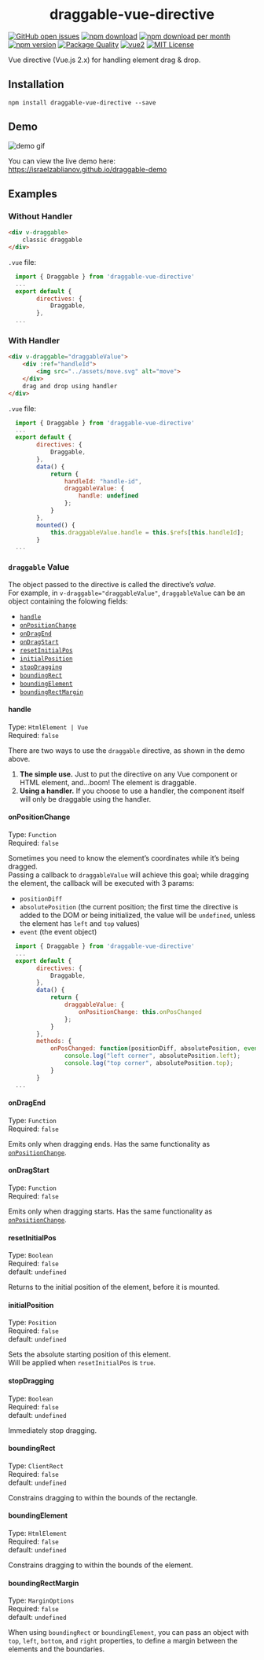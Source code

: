 <h1 align="center">draggable-vue-directive</h1>

[![GitHub open issues](https://img.shields.io/github/issues/IsraelZablianov/draggable-vue-directive.svg)](https://github.com/IsraelZablianov/draggable-vue-directive/issues?q=is%3Aopen+is%3Aissue)
[![npm download](https://img.shields.io/npm/dt/draggable-vue-directive.svg)](https://www.npmjs.com/package/draggable-vue-directive)
[![npm download per month](https://img.shields.io/npm/dm/draggable-vue-directive.svg)](https://www.npmjs.com/package/draggable-vue-directive)
[![npm version](https://img.shields.io/npm/v/draggable-vue-directive.svg)](https://www.npmjs.com/package/draggable-vue-directive)
[![Package Quality](http://npm.packagequality.com/shield/draggable-vue-directive.svg)](http://packagequality.com/#?package=draggable-vue-directive)
[![vue2](https://img.shields.io/badge/vue-2.x-brightgreen.svg)](https://vuejs.org/)
[![MIT License](https://img.shields.io/github/license/IsraelZablianov/draggable-vue-directive.svg)](https://github.com/IsraelZablianov/draggable-vue-directive/blob/master/LICENSE)


Vue directive (Vue.js 2.x) for handling element drag & drop.


## Installation

```console
npm install draggable-vue-directive --save
```

## Demo

![demo gif](https://media.giphy.com/media/3o6nUO1lWMkeyH5nfW/giphy.gif)

You can view the live demo here: https://israelzablianov.github.io/draggable-demo


## Examples

### Without Handler

``` html
<div v-draggable>
    classic draggable
</div>
```

`.vue` file:
``` js
  import { Draggable } from 'draggable-vue-directive'
  ...
  export default {
        directives: {
            Draggable,
        },
  ...
```

### With Handler

``` html
<div v-draggable="draggableValue">
    <div :ref="handleId">
        <img src="../assets/move.svg" alt="move">
    </div>
    drag and drop using handler
</div>
```

`.vue` file:

``` js
  import { Draggable } from 'draggable-vue-directive'
  ...
  export default {
        directives: {
            Draggable,
        },
        data() {
            return {
                handleId: "handle-id",
                draggableValue: {
                    handle: undefined
                };
            }
        },
        mounted() {
            this.draggableValue.handle = this.$refs[this.handleId];
        }
  ...
```

### `draggable` Value

The object passed to the directive is called the directive’s <dfn>value</dfn>.<br>
For example, in `v-draggable="draggableValue"`, `draggableValue` can be an object containing the folowing fields:<br>

* [`handle`](#handle)
* [`onPositionChange`](#onpositionchange)
* [`onDragEnd`](#ondragend)
* [`onDragStart`](#ondragstart)
* [`resetInitialPos`](#resetinitialpos)
* [`initialPosition`](#initialposition)
* [`stopDragging`](#stopdragging)
* [`boundingRect`](#boundingrect)
* [`boundingElement`](#boundingelement)
* [`boundingRectMargin`](#boundingrectmargin)

#### handle
Type: `HtmlElement | Vue`<br>
Required: `false`<br>

There are two ways to use the `draggable` directive, as shown in the demo above.<br>

1. **The simple use.** Just to put the directive on any Vue component or HTML element, and…boom! The element is draggable.
2. **Using a handler.** If you choose to use a handler, the component itself will only be draggable using the handler.


#### onPositionChange
Type: `Function`<br>
Required: `false`<br>

Sometimes you need to know the element’s coordinates while it’s being dragged.<br>
Passing a callback to `draggableValue` will achieve this goal; 
while dragging the element, the callback will be executed with 3 params: 

- `positionDiff`
- `absolutePosition` (the current position; the first time the directive is added to the DOM or being initialized, the value will be `undefined`, unless the element has `left` and `top` values)
- `event` (the event object)

``` js
  import { Draggable } from 'draggable-vue-directive'
  ...
  export default {
        directives: {
            Draggable,
        },
        data() {
            return {
                draggableValue: {
                    onPositionChange: this.onPosChanged
                };
            }
        },
        methods: {
            onPosChanged: function(positionDiff, absolutePosition, event) {
                console.log("left corner", absolutePosition.left);
                console.log("top corner", absolutePosition.top);
            }
        }
  ...
```

#### onDragEnd
Type: `Function`<br>
Required: `false`<br>

Emits only when dragging ends. Has the same functionality as [`onPositionChange`](#onpositionchange).

#### onDragStart
Type: `Function`<br>
Required: `false`<br>

Emits only when dragging starts. Has the same functionality as [`onPositionChange`](#onpositionchange).

#### resetInitialPos
Type: `Boolean`<br>
Required: `false`<br>
default: `undefined`<br>

Returns to the initial position of the element, before it is mounted.

#### initialPosition
Type: `Position`<br>
Required: `false`<br>
default: `undefined`<br>

Sets the absolute starting position of this element.<br>
Will be applied when `resetInitialPos` is `true`.

#### stopDragging
Type: `Boolean`<br>
Required: `false`<br>
default: `undefined`<br>

Immediately stop dragging.


#### boundingRect
Type: `ClientRect`<br>
Required: `false`<br>
default: `undefined`<br>

Constrains dragging to within the bounds of the rectangle.


#### boundingElement
Type: `HtmlElement`<br>
Required: `false`<br>
default: `undefined`<br>

Constrains dragging to within the bounds of the element.


#### boundingRectMargin
Type: `MarginOptions`<br>
Required: `false`<br>
default: `undefined`<br>

When using `boundingRect` or `boundingElement`, you can pass an object with 
`top`, `left`, `bottom`, and `right` properties, to define a margin between the elements and the boundaries.
